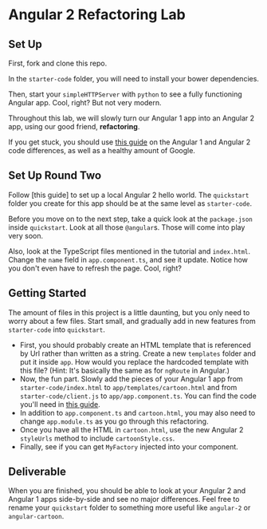 # Angular 2 Refactoring Lab

## Set Up

First, fork and clone this repo.  

In the `starter-code` folder, you will need to install your bower dependencies.  

Then, start your `simpleHTTPServer` with `python` to see a fully functioning Angular app.  Cool, right?  But not very modern.

Throughout this lab, we will slowly turn our Angular 1 app into an Angular 2 app, using our good friend, **refactoring**.

If you get stuck, you should use [this guide](https://angular.io/docs/ts/latest/cookbook/a1-a2-quick-reference.html) on the Angular 1 and Angular 2 code differences, as well as a healthy amount of Google.

## Set Up Round Two

Follow [this guide] to set up a local Angular 2 hello world.  The `quickstart` folder you create for this app should be at the same level as `starter-code`.  

Before you move on to the next step, take a quick look at the `package.json` inside `quickstart`.  Look at all those `@angular`s.  Those will come into play very soon.  

Also, look at the TypeScript files mentioned in the tutorial and `index.html`.  Change the `name` field in `app.component.ts`, and see it update.  Notice how you don't even have to refresh the page.  Cool, right?

## Getting Started

The amount of files in this project is a little daunting, but you only need to worry about a few files.  Start small, and gradually add in new features from `starter-code` into `quickstart`.

- First, you should probably create an HTML template that is referenced by Url rather than written as a string.  Create a new `templates` folder and put it inside `app`.  How would you replace the hardcoded template with this file? (Hint: It's basically the same as for `ngRoute` in Angular.)
- Now, the fun part.  Slowly add the pieces of your Angular 1 app from `starter-code/index.html` to `app/templates/cartoon.html` and from `starter-code/client.js` to `app/app.component.ts`.  You can find the code you'll need in [this guide](https://angular.io/docs/ts/latest/cookbook/a1-a2-quick-reference.html).
- In addition to `app.component.ts` and `cartoon.html`, you may also need to change `app.module.ts` as you go through this refactoring.
- Once you have all the HTML in `cartoon.html`, use the new Angular 2 `styleUrls` method to include `cartoonStyle.css`.
- Finally, see if you can get `MyFactory` injected into your component.

## Deliverable

When you are finished, you should be able to look at your Angular 2 and Angular 1 apps side-by-side and see no major differences.  Feel free to rename your `quickstart` folder to something more useful like `angular-2` or `angular-cartoon`.
